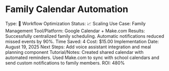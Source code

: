 # Family Calendar Automation

Type: 🔧 Workflow Optimization
Status: 📈 Scaling
Use Case: Family Management
Tool/Platform: Google Calendar + Make.com
Results: Successfully centralized family scheduling. Automatic notifications reduced missed events by 90%.
Time Saved: 4
Cost: $15.00
Implementation Date: August 19, 2025
Next Steps: Add voice assistant integration and meal planning component
Tutorial/Notes: Created shared calendar with automated reminders. Used Make.com to sync with school calendars and send custom notifications to family members.
ROI: 480%